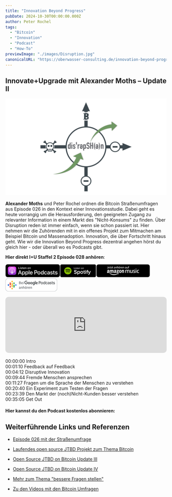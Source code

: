 ```yaml
---
title: "Innovation Beyond Progress"
pubDate: 2024-10-30T00:00:00.000Z
author: Peter Rochel
tags:
  - "Bitcoin"
  - "Innovation"
  - "Podcast"
  - "How-To"
previewImage: "./images/Disruption.jpg"
canonicalURL: "https://oberwasser-consulting.de/innovation-beyond-progress"
---
```


## Innovate+Upgrade mit Alexander Moths – Update II

![Realtime Disruption](images/Disruption.jpg)

**Alexander Moths** und Peter Rochel ordnen die Bitcoin Straßenumfragen aus Episode 026 in den Kontext einer Innovationsstudie. Dabei geht es heute vorrangig um die Herausforderung, den geeigneten Zugang zu relevanter Information in einem Markt des "Nicht-Konsums" zu finden. Über Disruption reden ist immer einfach, wenn sie schon passiert ist. Hier nehmen wir die Zuhörenden mit in ein offenes Projekt zum Mitmachen am Beispiel Bitcoin und Massenadoption. Innovation, die über Fortschritt hinaus geht. Wie wir die Innovation Beyond Progress dezentral angehen hörst du gleich hier - oder überall wo es Podcasts gibt.

**Hier direkt I+U Staffel 2 Episode 028 anhören**:

[![](images/listen-on-apple-podcast.png)](https://podcasts.apple.com/de/podcast/innovation-beyond-progress/id1354901024?i=1000540241312&itsct=podcast_box&itscg=30200&ls=1)[![](images/listen-on-spotify.png)](https://open.spotify.com/episode/4Ua5XrqAFr6tB9ZLfducrc?si=vRowFBaOT6mFUxMaz5WEYA)[![](images/ListenOn_AmazonMusic_button_Black_RGB_5X_DE-300x73.png)](https://music.amazon.de/podcasts/4838bd28-7b97-4912-80cb-de39a6c75654/episodes/7b7b27b0-407f-43b7-979a-d650056d8dd6/innovate-upgrade-innovation-beyond-progress)[![jobs to be done podcast](images/DE_Google_Podcasts_Badge_8x-300x76.png)](https://podcasts.google.com/feed/aHR0cHM6Ly96dW04cnkucG9kY2FzdGVyLmRlL29iZXJ3YXNzZXIucnNz/episode/cG9kLTYxN2MwOGYxZGE1ZDQ0NTM2ODUxNzQ?sa=X&ved=0CAUQkfYCahcKEwiQ3ImWnMiCAxUAAAAAHQAAAAAQAQ)

<iframe data-osano="MARKETING" src="https://embed.podcasts.apple.com/us/podcast/innovation-beyond-progress/id1354901024?i=1000540241312&amp;itsct=podcast_box_player&amp;itscg=30200&amp;ls=1&amp;theme=auto" height="175px" frameborder="0" sandbox="allow-forms allow-popups allow-same-origin allow-scripts allow-top-navigation-by-user-activation" allow="autoplay *; encrypted-media *;" style="width: 100%; max-width: 660px; overflow: hidden; border-top-left-radius: 10px; border-top-right-radius: 10px; border-bottom-right-radius: 10px; border-bottom-left-radius: 10px; background-color: transparent;"></iframe>

00:00:00 Intro<br>
00:01:10 Feedback auf Feedback<br>
00:04:12 Disruptive Innovation<br>
00:09:44 Fremde Menschen ansprechen<br>
00:11:27 Fragen um die Sprache der Menschen zu verstehen<br>
00:20:40 Ein Experiment zum Testen der Fragen<br>
00:23:39 Den Markt der (noch)Nicht-Kunden besser verstehen<br>
00:35:05 Get Out

#### Hier kannst du den Podcast kostenlos abonnieren:

## Weiterführende Links und Referenzen

- [Episode 026 mit der Straßenumfrage](https://oberwasser-consulting.de/disruptive-innovation-vor-unseren-augen/)

- [Laufendes open source JTBD Projekt zum Thema Bitcoin](https://oberwasser-consulting.de/open-source-jtbd-research/)

- [Open Source JTBD on Bitcoin Update III](https://oberwasser-consulting.de/jtbd-on-bitcoin-update-iii/)

- [Open Source JTBD on Bitcoin Update IV](https://oberwasser-consulting.de/von-banken-ohne-loesung-und-kleinsparern/)

- [Mehr zum Thema "bessere Fragen stellen"](https://oberwasser-consulting.de/auf-die-fragen-kommt-es-an-jtbd-meetup-35/)

- [Zu den Videos mit den Bitcoin Umfragen](https://www.youtube.com/playlist?list=PLzH0J0sBMcRr05M12kBtP1cTU8_Gj6x3N)
